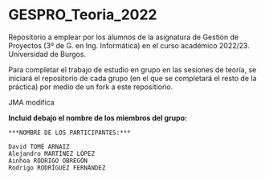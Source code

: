 # GESPRO_Teoria_2022
Repositorio a emplear por los alumnos de la asignatura de Gestión de Proyectos (3º de G. en Ing. Informática) en el curso académico 2022/23. Universidad de Burgos.

Para completar el trabajo de estudio en grupo en las sesiones de teoría, se iniciará el repositorio de cada grupo (en el que se completará el resto de la práctica) por medio de un fork a este repositiorio.


JMA modifica

**Incluid debajo el nombre de los miembros del grupo:**



```
***NOMBRE DE LOS PARTICIPANTES:***

David TOMÉ ARNAIZ       
Alejandro MARTÍNEZ LÓPEZ               
Ainhoa RODRIGO OBREGÓN             
Rodrigo RODRÍGUEZ FERNÁNDEZ
```




